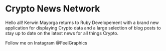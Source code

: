 # Crypto News Network

Hello all! Kerwin Mayorga returns to Ruby Developement with a brand new application for displaying Crypto data and a large selection of blog posts to stay up to date on the latest news for all things Crypto.

Follow me on Instagram @FeelGraphics
